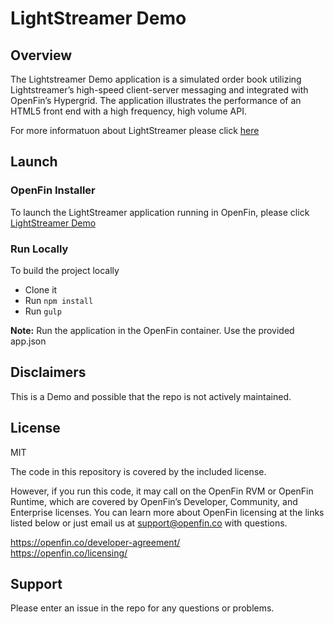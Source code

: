 # LightStreamer Demo

## Overview
The Lightstreamer Demo application is a simulated order book utilizing Lightstreamer’s high-speed client-server messaging and integrated with OpenFin’s Hypergrid. The application illustrates the performance of an HTML5 front end with a high frequency, high volume API.

For more informatuon about LightStreamer please click [here](https://www.lightstreamer.com/)

## Launch
### OpenFin Installer
To launch the LightStreamer application running in OpenFin, please click [LightStreamer Demo](https://install.openfin.co/download?fileName=lightstreamer-demo&config=http://openfin.github.io/openfin-lightstreamer-demo/app.json)

### Run Locally 
To build the project locally
* Clone it 
* Run `npm install` 
* Run `gulp` 

**Note:** Run the application in the OpenFin container. Use the provided app.json

## Disclaimers
This is a Demo and possible that the repo is not actively maintained.

## License
MIT


The code in this repository is covered by the included license.

However, if you run this code, it may call on the OpenFin RVM or OpenFin Runtime, which are covered by OpenFin’s Developer, Community, and Enterprise licenses. You can learn more about OpenFin licensing at the links listed below or just email us at support@openfin.co with questions.

https://openfin.co/developer-agreement/ <br/>
https://openfin.co/licensing/

## Support
Please enter an issue in the repo for any questions or problems. 
